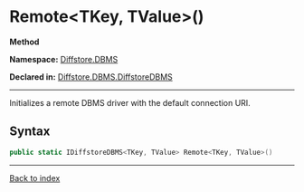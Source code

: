 # Remote<TKey, TValue>()

**Method**

**Namespace:** [Diffstore.DBMS](Diffstore.DBMS.md)

**Declared in:** [Diffstore.DBMS.DiffstoreDBMS](Diffstore.DBMS.DiffstoreDBMS.md)

------



Initializes a remote DBMS driver with the default connection URI.


## Syntax

```csharp
public static IDiffstoreDBMS<TKey, TValue> Remote<TKey, TValue>()
```

------

[Back to index](index.md)